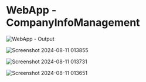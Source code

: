 # WebApp - CompanyInfoManagement

![WebApp - Output](https://github.com/user-attachments/assets/35d57762-43f4-4c7b-8601-d8e92b787a7e)  


![Screenshot 2024-08-11 013855](https://github.com/user-attachments/assets/71a7f10c-1cbf-494d-a0bd-e45d95df82f6)


![Screenshot 2024-08-11 013731](https://github.com/user-attachments/assets/5366558f-415c-46dd-9070-8fc3969e701e)

![Screenshot 2024-08-11 013651](https://github.com/user-attachments/assets/b59acd05-d588-4f2a-a207-c11297354d70)




